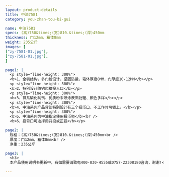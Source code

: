 ```yaml
---
layout: product-details
title: 中油7581
category: you-zhan-tou-bi-gui

name: 中油7581
specs: (高)750&times;(宽)810.&times;(深)450mm
thickness: 门12mm，箱体8mm
weight: 235公斤
images: [
["zy-7581-01.jpg"],
["zy-7581-01.jpg"],
]

page1: |
  <p style="line-height: 300%">
  <b>1、全钢结构，多门栓设计，坚固防撬，箱体厚度8MM，门厚度10-12MM</b></p>
  <p style="line-height: 300%">
  <b>2、特别设计防钓齿槽投入口</b></p>
  <p style="line-height: 300%">
  <b>3、锌系磷化防锈、优质粉末喷涂表面处理、颜色多样</b></p>
  <p style="line-height: 300%">
  <b>4、中油系列产品背部特别设计有三个投币口，不工作时可锁上。</b></p>
  <p style="line-height: 300%">
  <b>5、中油系列为中油指定使用投币柜</b><br />
  <b>6、投背口可选择用背投或正投</b></p>

page2: |
  规格：(高)750&times;(宽)810.&times;(深)450mm<br />
  厚度：门12mm，箱体8mm<br />
  净重：235公斤

page3: |
  <h3>
  本产品使用说明书更新中，有如需要请致电400-830-4555或0757-22308180咨询，谢谢!</h3>

---
```

